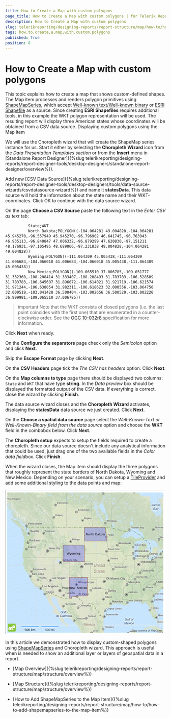 ```yaml
---
title: How to Create a Map with custom polygons
page_title: How to Create a Map with custom polygons | for Telerik Reporting Documentation
description: How to Create a Map with custom polygons
slug: telerikreporting/designing-reports/report-structure/map/how-to/how-to-create-a-map-with-custom-polygons
tags: how,to,create,a,map,with,custom,polygons
published: True
position: 8
---
```


# How to Create a Map with custom polygons



This topic explains how to create a map that shows custom-defined shapes. The Map item processes and renders polygon primitives
        using [ShapeMapSeries](/reporting/api/Telerik.Reporting.ShapeMapSeries),
        which accept
        [Well-known text/Well-known binary](http://en.wikipedia.org/wiki/Well-known_text)
        or
        [ESRI Shapefile](http://en.wikipedia.org/wiki/Shapefile)
        as a source. Since creating __ESRI Shapefiles__ requires additional tools, in this example the WKT polygon representation
        will be used. The resulting report will display three American states whose coordinates will be obtained from a CSV data source.
      Displaying custom polygons using the Map item

We will use the Choropleth wizard that will create the ShapeMap series instance for us. Start it either by selecting the
              __Choropleth Wizard__ icon from the *Data Presentation Templates section* or from the __Insert__
              menu in [Standalone Report Designer]({%slug telerikreporting/designing-reports/report-designer-tools/desktop-designers/standalone-report-designer/overview%}).
            

Add new
              [CSV Data Source]({%slug telerikreporting/designing-reports/report-designer-tools/desktop-designers/tools/data-source-wizards/csvdatasource-wizard%})
              and name it __statesData__. This data source will hold the information about the state name and their WKT-coordinates.
              Click OK to continue with the data source wizard.
            

On the page __Choose a CSV Source__ paste the following text in the *Enter CSV as text* tab:
            

	
              State;WKT
              North Dakota;POLYGON((-104.064281 49.004828,-104.064281 45.945270,-96.557949 45.945270,-96.796902 46.641745,-96.763943 46.935113,-96.840847 47.006332,-96.879299 47.620830,-97.151211 48.176931,-97.105495 48.689066,-97.231838 49.004828,-104.064281 49.004828))
              Wyoming;POLYGON((-111.064309 45.005438,-111.064309 41.006683,-104.066018 41.006683,-104.066018 45.005438,-111.064309 45.005438))
              New Mexico;POLYGON((-109.065510 37.006785,-109.051777 31.332360,-108.208414 31.333407,-108.208493 31.783783,-106.528509 31.783783,-106.645607 31.896072,-106.614021 31.921719,-106.621574 31.971244,-106.638054 31.982311,-106.618623 32.000556,-103.064750 32.000519,-103.041428 36.500404,-103.002656 36.500529,-103.002220 36.999981,-109.065510 37.006785))
            



>important Note that the WKT consists of closed polygons (i.e. the last point coincides with the first one) that are enumerated in a counter-clockwise order.                See the                [OGC 10-032r8 ](https://portal.opengeospatial.org/files/?artifact_id=56866)                specification for more information.              


Click __Next__ when ready.
            

On the __Configure the separators__ page check only the *Semicolon* option and click __Next__.
            

Skip the __Escape Format__ page by clicking __Next__.
            

On the __CSV Headers__ page tick the *The CSV has headers* option. Click __Next__.
            

On the __Map columns to type__ page there should be displayed two columns: `State` and `WKT` that have type __string__.
              In the *Data preview* box should be displayed the formatted output of the CSV data. If everything is correct, close the wizard by clicking __Finish__.
            

The data source wizard closes and the __Choropleth Wizard__ activates, displaying the __statesData__ data source we just created. Click __Next__.
            

On the __Choose a spatial data source__ page select the
              *Well-Known-Text or Well-Known-Binary field from the data source* option and choose the
              __WKT__ field in the combobox below. Click __Next__.
            

The __Choropleth setup__ expects to setup the fields required to create a choropleth.
              Since our data source doesn't include any analytical information that could be used, just drag one of the two available fields in the
              *Color data field*box. Click __Finish__.
            

When the wizard closes, the Map item should display the three polygons that roughly represent the state borders of North Dakota, Wyoming and New Mexico.
              Depending on your scenario, you can setup a
              [TileProvider](/reporting/api/Telerik.Reporting.TileProvider) and add some additional styling to the data points and map:
              
  ![Map CustomWKT](images/Map/MapCustomWKT.png)

In this article we demonstrated how to display custom-shaped polygons using
            [ShapeMapSeries](/reporting/api/Telerik.Reporting.ShapeMapSeries) and Choropleth wizard. This approach is useful when is needed to
            show an additional layer or layers of geospatial data in a report.
          

 * [Map Overview]({%slug telerikreporting/designing-reports/report-structure/map/structure/overview%})

 * [Map Structure]({%slug telerikreporting/designing-reports/report-structure/map/structure/overview%})

 * [How to Add ShapeMapSeries to the Map Item]({%slug telerikreporting/designing-reports/report-structure/map/how-to/how-to-add-shapemapseries-to-the-map-item%})
